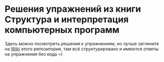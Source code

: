 # Решения упражнений из книги Структура и интерпретация компьютерных программ

Здесь можно посмотреть решения к упражнениям, но лучше
загляните на [Wiki](https://github.com/geooooo/sicp-answers/wiki) этого репозитория, там всё структурировано и имеются ответы на упражнения без кода =)
